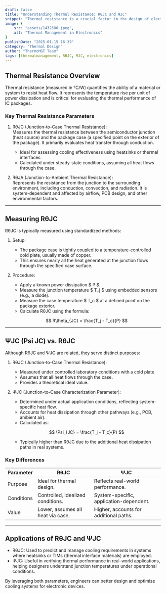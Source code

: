 ```yaml
---
draft: false
title: "Understanding Thermal Resistance: RθJC and ΨJC"
snippet: "Thermal resistance is a crucial factor in the design of electronic products. Learn about the key concepts of RθJC and ΨJC, their measurement methods, and how they differ to optimize thermal management in your designs."
image: {
    src: "assets/1432680.jpeg",
    alt: "Thermal Management in Electronics"
}
publishDate: "2025-01-15 16:39"
category: "Thermal Design"
author: "ThermoMGT Team"
tags: [thermalmanagement, RθJC, ΨJC, electronics]
---
```


## Thermal Resistance Overview
Thermal resistance (measured in °C/W) quantifies the ability of a material or system to resist heat flow. It represents the temperature rise per unit of power dissipation and is critical for evaluating the thermal performance of IC packages.

### Key Thermal Resistance Parameters
1. RθJC (Junction-to-Case Thermal Resistance):  
   Measures the thermal resistance between the semiconductor junction (heat source) and the package case (a specified point on the exterior of the package). It primarily evaluates heat transfer through conduction.  
   - Ideal for assessing cooling effectiveness using heatsinks or thermal interfaces.
   - Calculated under steady-state conditions, assuming all heat flows through the case.

2. RθJA (Junction-to-Ambient Thermal Resistance):  
   Represents the resistance from the junction to the surrounding environment, including conduction, convection, and radiation. It is system-dependent and affected by airflow, PCB design, and other environmental factors.

---

## Measuring RθJC
RθJC is typically measured using standardized methods:  

1. Setup:  
   - The package case is tightly coupled to a temperature-controlled cold plate, usually made of copper.  
   - This ensures nearly all the heat generated at the junction flows through the specified case surface.

2. Procedure:  
   - Apply a known power dissipation $ P $.  
   - Measure the junction temperature $ T_j $ using embedded sensors (e.g., a diode).  
   - Measure the case temperature $ T_c $ at a defined point on the package exterior.  
   - Calculate RθJC using the formula:  

   $$
   R\theta_{JC} = \frac{T_j - T_c}{P}
   $$

---

## ΨJC (Psi JC) vs. RθJC
Although RθJC and ΨJC are related, they serve distinct purposes:

1. RθJC (Junction-to-Case Thermal Resistance):  
   - Measured under controlled laboratory conditions with a cold plate.
   - Assumes that all heat flows through the case.
   - Provides a theoretical ideal value.

2. ΨJC (Junction-to-Case Characterization Parameter):  
   - Determined under actual application conditions, reflecting system-specific heat flow.  
   - Accounts for heat dissipation through other pathways (e.g., PCB, ambient air).  
   - Calculated as:

   $$
   \Psi_{JC} = \frac{T_j - T_c}{P}
   $$

   - Typically higher than RθJC due to the additional heat dissipation paths in real systems.

### Key Differences

| Parameter | RθJC                          | ΨJC                              |
|---------------|-----------------------------------|---------------------------------------|
| Purpose   | Ideal for thermal design.        | Reflects real-world performance.      |
| Conditions| Controlled, idealized conditions.| System-specific, application-dependent.|
| Value     | Lower, assumes all heat via case.| Higher, accounts for additional paths.|

---

## Applications of RθJC and ΨJC

- RθJC: Used to predict and manage cooling requirements in systems where heatsinks or TIMs (thermal interface materials) are employed.  
- ΨJC: Useful in verifying thermal performance in real-world applications, helping designers understand junction temperatures under operational conditions.

By leveraging both parameters, engineers can better design and optimize cooling systems for electronic devices.

